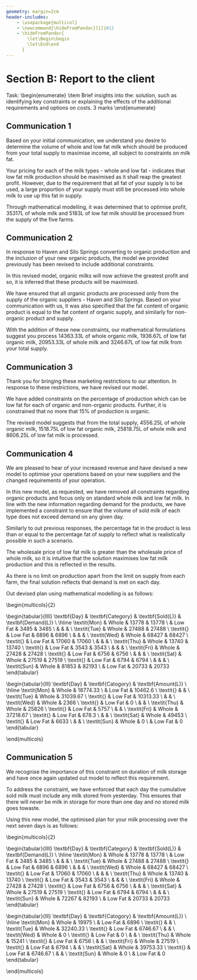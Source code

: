 ```yaml
---
geometry: margin=2cm
header-includes:
    - \usepackage{multicol}
    - \newcommand{\hideFromPandoc}[1]{#1}
    - \hideFromPandoc{
        \let\Begin\begin
        \let\End\end
      }
---
```


# Section B: Report to the client

Task:
\begin{enumerate}
    \item Brief insights into the: solution, such as identifying key constraints or explaining the effects of the additional requirements and options on costs. 3 marks
\end{enumerate}

## Communication 1
Based on your initial communication, we understand you desire to determine the volume of whole and low fat milk which should be produced from your total supply to maximise income, all subject to constraints on milk fat. 

Your pricing for each of the milk types - whole and low fat - indicates that low fat milk production should be maximised as it shall reap the greatest profit. However, due to the requirement that all fat of your supply is to be used, a large proportion of your supply must still be processed into whole milk to use up this fat in supply. 

Through mathematical modelling, it was determined that to optimise  profit, 35317L of whole milk and 5183L of low fat milk should be processed from the supply of the five farms.

## Communication 2
In response to Haven and Silo Springs converting to organic production and the inclusion of your new organic products, the model we provided previously has been revised to include additional constraints. 

In this revised model, organic milks will now achieve the greatest profit and so, it is inferred that these products will be maximised. 

We have ensured that all organic products are processed only from the supply of the organic suppliers - Haven and Silo Springs. Based on your communication with us, it was also specified that the fat content of organic product is equal to the fat content of organic supply, and similarly for non-organic product and supply. 

With the addition of these new constraints, our mathematical formulations suggest you process 14363.33L of whole organic milk, 1936.67L of low fat organic milk, 20953.33L of whole milk and 3246.67L of low fat milk from your total supply.

## Communication 3
Thank you for bringing these marketing restrictions to our attention. In response to these restrictions, we have revised our model. 

We have added constraints on the percentage of production which can be low fat for each of organic and non-organic products. Further, it is constrained that no more that 15% of production is organic. 

The revised model suggests that from the total supply, 4556.25L of whole organic milk, 1518.75L of low fat organic milk, 25818.75L of whole milk and 8606.25L of low fat milk is processed.


## Communication 4
We are pleased to hear of your increased revenue and have devised a new model to optimise your operations based on your new suppliers and the changed requirements of your operation. 

In this new model, as requested, we have removed all constraints regarding organic products and focus only on standard whole milk and low fat milk. In line with the new information regarding demand for the products, we have implemented a constraint to ensure that the volume of sold milk of each type does not exceed demand on any given day.  

Similarly to out previous responses, the percentage fat in the product is less than or equal to the percentage fat of supply to reflect what is realistically possible in such a scenario. 

The wholesale price of low fat milk is greater than the wholesale price of whole milk, so it is intuitive that the solution maximises low fat milk production and this is reflected in the results. 

As there is no limit on production apart from the limit on supply from each farm, the final solution reflects that demand is met on each day.

Out devised plan using mathematical modelling is as follows:

\begin{multicols}{2}

\begin{tabular}{llll}
\textbf{Day} & \textbf{Category} & \textbf{Sold(L)} & \textbf{Demand(L)} \\ \hline
\textit{Mon} & Whole             & 13778            & 13778              \\
             & Low Fat           & 3485             & 3485               \\
             &                   &                  &                    \\
\textit{Tue} & Whole             & 27488            & 27488              \\
\textit{}    & Low Fat           & 6896             & 6896               \\
             &                   &                  &                    \\
\textit{Wed} & Whole             & 68427            & 68427              \\
\textit{}    & Low Fat           & 17060            & 17060              \\
             &                   &                  &                    \\
\textit{Thu} & Whole             & 13740            & 13740              \\
\textit{}    & Low Fat           & 3543             & 3543               \\
             &                   &                  &                    \\
\textit{Fri} & Whole             & 27428            & 27428              \\
\textit{}    & Low Fat           & 6756             & 6756               \\
             &                   &                  &                    \\
\textit{Sat} & Whole             & 27519            & 27519              \\
\textit{}    & Low Fat           & 6794             & 6794               \\
             &                   &                  &                    \\
\textit{Sun} & Whole             & 81853            & 82193              \\
             & Low Fat           & 20733            & 20733             
\end{tabular}


\begin{tabular}{lll}
\textbf{Day} & \textbf{Catogory} & \textbf{Amount(L)} \\ \hline
\textit{Mon} & Whole             & 18774.33           \\
             & Low Fat           & 10462.6            \\
\textit{}    &                   &                    \\
\textit{Tue} & Whole             & 31039.67           \\
\textit{}    & Low Fat           & 10313.33           \\
             &                   &                    \\
\textit{Wed} & Whole             & 2366               \\
\textit{}    & Low Fat           & 0                  \\
             &                   &                    \\
\textit{Thu} & Whole             & 25826              \\
\textit{}    & Low Fat           & 5757               \\
             &                   &                    \\
\textit{Fri} & Whole             & 37218.67           \\
\textit{}    & Low Fat           & 678.3              \\
             &                   &                    \\
\textit{Sat} & Whole             & 49453              \\
\textit{}    & Low Fat           & 6633               \\
             &                   &                    \\
\textit{Sun} & Whole             & 0                  \\
             & Low Fat           & 0                 
\end{tabular}

\end{multicols}


## Communication 5
We recognise the importance of this constraint on duration of milk storage and have once again updated out model to reflect this requirement. 

To address the constraint, we have enforced that each day the cumulative sold milk must include any milk stored from yesterday. This ensures that there will never be milk in storage for more than one day and no stored milk goes towaste. 

Using this new model, the optimised plan for your milk processing over the next seven days is as follows:

\begin{multicols}{2}

\begin{tabular}{llll}
\textbf{Day} & \textbf{Category} & \textbf{Sold(L)} & \textbf{Demand(L)} \\ \hline
\textit{Mon} & Whole             & 13778            & 13778              \\
             & Low Fat           & 3485             & 3485               \\
             &                   &                  &                    \\
\textit{Tue} & Whole             & 27488            & 27488              \\
\textit{}    & Low Fat           & 6896             & 6896               \\
             &                   &                  &                    \\
\textit{Wed} & Whole             & 68427            & 68427              \\
\textit{}    & Low Fat           & 17060            & 17060              \\
             &                   &                  &                    \\
\textit{Thu} & Whole             & 13740            & 13740              \\
\textit{}    & Low Fat           & 3543             & 3543               \\
             &                   &                  &                    \\
\textit{Fri} & Whole             & 27428            & 27428              \\
\textit{}    & Low Fat           & 6756             & 6756               \\
             &                   &                  &                    \\
\textit{Sat} & Whole             & 27519            & 27519              \\
\textit{}    & Low Fat           & 6794             & 6794               \\
             &                   &                  &                    \\
\textit{Sun} & Whole             & 72267            & 82193              \\
             & Low Fat           & 20733            & 20733             
\end{tabular}


\begin{tabular}{lll}
\textbf{Day} & \textbf{Catogory} & \textbf{Amount(L)} \\ \hline
\textit{Mon} & Whole             & 19975              \\
             & Low Fat           & 6896               \\
\textit{}    &                   &                    \\
\textit{Tue} & Whole             & 32240.33           \\
\textit{}    & Low Fat           & 6746.67            \\
             &                   &                    \\
\textit{Wed} & Whole             & 0                  \\
\textit{}    & Low Fat           & 0                  \\
             &                   &                    \\
\textit{Thu} & Whole             & 15241              \\
\textit{}    & Low Fat           & 6756               \\
             &                   &                    \\
\textit{Fri} & Whole             & 27519              \\
\textit{}    & Low Fat           & 6794               \\
             &                   &                    \\
\textit{Sat} & Whole             & 39753.33           \\
\textit{}    & Low Fat           & 6746.67            \\
             &                   &                    \\
\textit{Sun} & Whole             & 0                  \\
             & Low Fat           & 0                 
\end{tabular}

\end{multicols}
